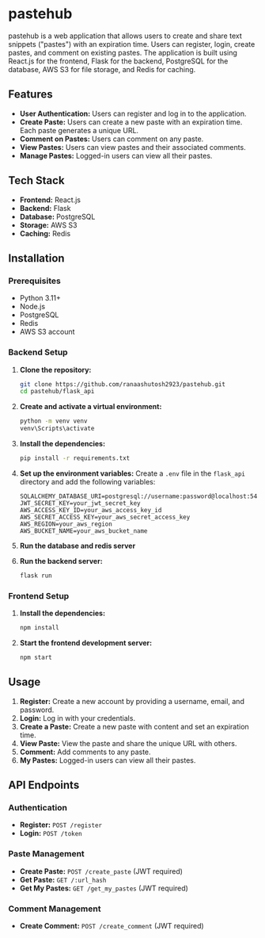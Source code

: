 # pastehub

pastehub is a web application that allows users to create and share text snippets ("pastes") with an expiration time. Users can register, login, create pastes, and comment on existing pastes. The application is built using React.js for the frontend, Flask for the backend, PostgreSQL for the database, AWS S3 for file storage, and Redis for caching.

## Features

- **User Authentication:** Users can register and log in to the application.
- **Create Paste:** Users can create a new paste with an expiration time. Each paste generates a unique URL.
- **Comment on Pastes:** Users can comment on any paste.
- **View Pastes:** Users can view pastes and their associated comments.
- **Manage Pastes:** Logged-in users can view all their pastes.

## Tech Stack

- **Frontend:** React.js
- **Backend:** Flask
- **Database:** PostgreSQL
- **Storage:** AWS S3
- **Caching:** Redis

## Installation

### Prerequisites

- Python 3.11+
- Node.js
- PostgreSQL
- Redis
- AWS S3 account

### Backend Setup

1. **Clone the repository:**
   ```sh
   git clone https://github.com/ranaashutosh2923/pastehub.git
   cd pastehub/flask_api
   ```

2. **Create and activate a virtual environment:**
   ```sh
   python -m venv venv
   venv\Scripts\activate
   ```

3. **Install the dependencies:**
   ```sh
   pip install -r requirements.txt
   ```

4. **Set up the environment variables:**
   Create a `.env` file in the `flask_api` directory and add the following variables:
   ```env
   SQLALCHEMY_DATABASE_URI=postgresql://username:password@localhost:5432/pastehub
   JWT_SECRET_KEY=your_jwt_secret_key
   AWS_ACCESS_KEY_ID=your_aws_access_key_id
   AWS_SECRET_ACCESS_KEY=your_aws_secret_access_key
   AWS_REGION=your_aws_region
   AWS_BUCKET_NAME=your_aws_bucket_name
   ```

5. **Run the database and redis server**

6. **Run the backend server:**
   ```sh
   flask run
   ```

### Frontend Setup

1. **Install the dependencies:**
   ```sh
   npm install
   ```

2. **Start the frontend development server:**
   ```sh
   npm start
   ```

## Usage

1. **Register:** Create a new account by providing a username, email, and password.
2. **Login:** Log in with your credentials.
3. **Create a Paste:** Create a new paste with content and set an expiration time.
4. **View Paste:** View the paste and share the unique URL with others.
5. **Comment:** Add comments to any paste.
6. **My Pastes:** Logged-in users can view all their pastes.

## API Endpoints

### Authentication

- **Register:** `POST /register`
- **Login:** `POST /token`

### Paste Management

- **Create Paste:** `POST /create_paste` (JWT required)
- **Get Paste:** `GET /:url_hash`
- **Get My Pastes:** `GET /get_my_pastes` (JWT required)

### Comment Management

- **Create Comment:** `POST /create_comment` (JWT required)